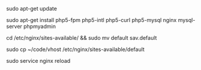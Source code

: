 sudo apt-get update

sudo apt-get install  php5-fpm php5-intl php5-curl php5-mysql nginx mysql-server phpmyadmin 

cd /etc/nginx/sites-available/ && sudo mv default sav.default

sudo cp ~/code/vhost /etc/nginx/sites-available/default

sudo service nginx reload
